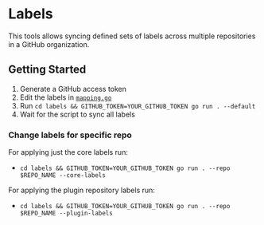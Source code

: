# Labels

This tools allows syncing defined sets of labels across multiple repositories in a GitHub organization.

## Getting Started
1. Generate a GitHub access token
2. Edit the labels in [`mapping.go`](https://github.com/mattermost/mattermost-utilities/blob/master/labels/mapping.go)
3. Run `cd labels && GITHUB_TOKEN=YOUR_GITHUB_TOKEN go run . --default`
4. Wait for the script to sync all labels

### Change labels for specific repo
For applying just the core labels run:
- `cd labels && GITHUB_TOKEN=YOUR_GITHUB_TOKEN go run . --repo $REPO_NAME --core-labels`

For applying the plugin repository labels run:
- `cd labels && GITHUB_TOKEN=YOUR_GITHUB_TOKEN go run . --repo $REPO_NAME --plugin-labels`